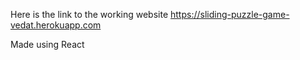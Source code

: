 Here is the link to the working website https://sliding-puzzle-game-vedat.herokuapp.com

Made using React
